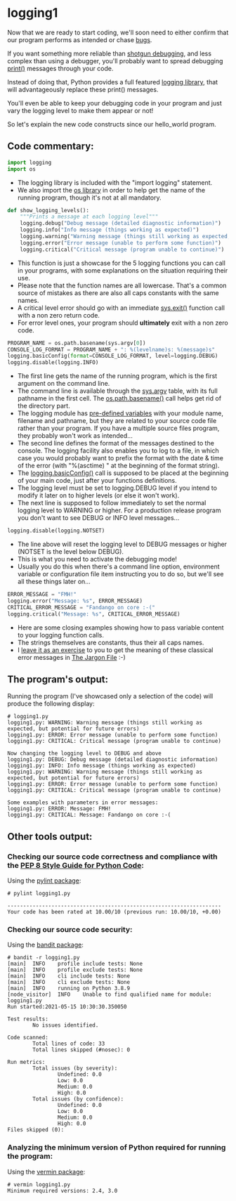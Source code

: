 # logging1
Now that we are ready to start coding, we'll soon need to either confirm that our program performs as intended or chase [bugs](http://www.catb.org/jargon/html/B/bug.html).

If you want something more reliable than [shotgun debugging](http://www.catb.org/jargon/html/S/shotgun-debugging.html), and less complex than using a debugger, you'll probably want to spread debugging [print()](https://docs.python.org/3/library/functions.html#print) messages through your code.

Instead of doing that, Python provides a full featured [logging library](https://docs.python.org/3/library/logging.html), that will advantageously replace these print() messages.

You'll even be able to keep your debugging code in your program and just vary the logging level to make them appear or not!

So let's explain the new code constructs since our hello_world program.

## Code commentary:
```Python
import logging
import os
```

* The logging library is included with the "import logging" statement.
* We also import the [os library](https://docs.python.org/3/library/os.html) in order to help get the name of the running program, though it's not at all mandatory.

```Python
def show_logging_levels():
    """Prints a message at each logging level"""
    logging.debug("Debug message (detailed diagnostic information)")
    logging.info("Info message (things working as expected)")
    logging.warning("Warning message (things still working as expected, but potential for future errors)")
    logging.error("Error message (unable to perform some function)")
    logging.critical("Critical message (program unable to continue)")
```

* This function is just a showcase for the 5 logging functions you can call in your programs, with some explanations on the situation requiring their use.
* Please note that the function names are all lowercase. That's a common source of mistakes as there are also all caps constants with the same names.
* A critical level error should go with an immediate [sys.exit()](https://docs.python.org/3/library/sys.html#sys.exit) function call with a non zero return code.
* For error level ones, your program should **ultimately** exit with a non zero code. 

```Python
PROGRAM_NAME = os.path.basename(sys.argv[0])
CONSOLE_LOG_FORMAT = PROGRAM_NAME + ": %(levelname)s: %(message)s"
logging.basicConfig(format=CONSOLE_LOG_FORMAT, level=logging.DEBUG)
logging.disable(logging.INFO)
```

* The first line gets the name of the running program, which is the first argument on the command line.
* The command line is available through the [sys.argv](https://docs.python.org/3/library/sys.html#sys.argv) table, with its full pathname in the first cell. The [os.path.basename()](https://docs.python.org/3/library/os.path.html#os.path.basename) call helps get rid of the directory part.
* The logging module has [pre-defined variables](https://docs.python.org/3/library/logging.html#logging.basicConfig) with your module name, filename and pathname, but they are related to your source code file rather than your program. If you have a multiple source files program, they probably won't work as intended...
* The second line defines the format of the messages destined to the console. The logging facility also enables you to log to a file, in which case you would probably want to prefix the format with the date & time of the error (with "%(asctime) " at the beginning of the format string).
* The [logging.basicConfig()](https://docs.python.org/3/library/logging.html#logging.basicConfig) call is supposed to be placed at the beginning of your main code, just after your functions definitions.
* The logging level must be set to logging.DEBUG level if you intend to modify it later on to higher levels (or else it won't work).
* The next line is supposed to follow immediately to set the normal logging level to WARNING or higher. For a production release program you don't want to see DEBUG or INFO level messages...

```Python
logging.disable(logging.NOTSET)
```

* The line above will reset the logging level to DEBUG messages or higher (NOTSET is the level below DEBUG).
* This is what you need to activate the debugging mode!
* Usually you do this when there's a command line option, environment variable or configuration file item instructing you to do so, but we'll see all these things later on...

```Python
ERROR_MESSAGE = "FMH!"
logging.error("Message: %s", ERROR_MESSAGE)
CRITICAL_ERROR_MESSAGE = "Fandango on core :-("
logging.critical("Message: %s", CRITICAL_ERROR_MESSAGE)
```

* Here are some closing examples showing how to pass variable content to your logging function calls.
* The strings themselves are constants, thus their all caps names.
* I [leave it as an exercise](http://www.catb.org/jargon/html/E/exercise--left-as-an.html) to you to get the meaning of these classical error messages in [The Jargon File](http://www.catb.org/jargon/html/index.html) :-)

## The program's output:
Running the program (I've showcased only a selection of the code) will produce the following display:
```
# logging1.py
logging1.py: WARNING: Warning message (things still working as expected, but potential for future errors)
logging1.py: ERROR: Error message (unable to perform some function)
logging1.py: CRITICAL: Critical message (program unable to continue)

Now changing the logging level to DEBUG and above
logging1.py: DEBUG: Debug message (detailed diagnostic information)
logging1.py: INFO: Info message (things working as expected)
logging1.py: WARNING: Warning message (things still working as expected, but potential for future errors)
logging1.py: ERROR: Error message (unable to perform some function)
logging1.py: CRITICAL: Critical message (program unable to continue)

Some examples with parameters in error messages:
logging1.py: ERROR: Message: FMH!
logging1.py: CRITICAL: Message: Fandango on core :-(
```

## Other tools output:

### Checking our source code correctness and compliance with the [PEP 8 Style Guide for Python Code](https://www.python.org/dev/peps/pep-0008/):
Using the [pylint package](https://pypi.org/project/pylint/):
```
# pylint logging1.py

--------------------------------------------------------------------
Your code has been rated at 10.00/10 (previous run: 10.00/10, +0.00)
```

### Checking our source code security:
Using the [bandit package](https://pypi.org/project/bandit/):
```
# bandit -r logging1.py
[main]  INFO    profile include tests: None
[main]  INFO    profile exclude tests: None
[main]  INFO    cli include tests: None
[main]  INFO    cli exclude tests: None
[main]  INFO    running on Python 3.8.9
[node_visitor]  INFO    Unable to find qualified name for module: logging1.py
Run started:2021-05-15 10:30:30.350050

Test results:
        No issues identified.

Code scanned:
        Total lines of code: 33
        Total lines skipped (#nosec): 0

Run metrics:
        Total issues (by severity):
                Undefined: 0.0
                Low: 0.0
                Medium: 0.0
                High: 0.0
        Total issues (by confidence):
                Undefined: 0.0
                Low: 0.0
                Medium: 0.0
                High: 0.0
Files skipped (0):
```

### Analyzing the minimum version of Python required for running the program:
Using the [vermin package](https://pypi.org/project/vermin/):
```
# vermin logging1.py
Minimum required versions: 2.4, 3.0
```
